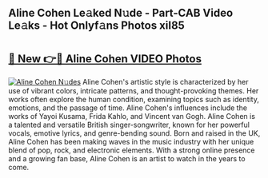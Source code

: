 ## Aline Cohen Le𝚊ked N𝚞de - Part-CAB Video Le𝚊ks - Hot Onlyf𝚊ns Photos xiI85

# <h2><a href="http://ac26730.deff.icu/?id=Aline+Cohen">🔗 New 👉🔴 Aline Cohen VIDEO Photos</a></h2>

[![Aline Cohen N𝚞des](https://i.imgur.com/rIISA9y.gif)](http://ac26730.deff.icu/?id=Aline+Cohen)
Aline Cohen's artistic style is characterized by her use of vibrant colors, intricate patterns, and thought-provoking themes. Her works often explore the human condition, examining topics such as identity, emotions, and the passage of time. Aline Cohen's influences include the works of Yayoi Kusama, Frida Kahlo, and Vincent van Gogh. Aline Cohen is a talented and versatile British singer-songwriter, known for her powerful vocals, emotive lyrics, and genre-bending sound. Born and raised in the UK, Aline Cohen has been making waves in the music industry with her unique blend of pop, rock, and electronic elements. With a strong online presence and a growing fan base, Aline Cohen is an artist to watch in the years to come.

